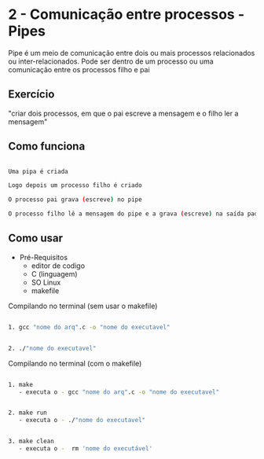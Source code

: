 # 2 - Comunicação entre processos - Pipes

Pipe é um meio de comunicação entre dois ou mais processos relacionados ou inter-relacionados. Pode ser dentro de um processo ou uma comunicação entre os processos filho e pai

## Exercício

"criar dois processos, em que o pai escreve a mensagem e o filho ler a mensagem"

## Como funciona 

```bash

Uma pipa é criada 

Logo depois um processo filho é criado 

O processo pai grava (escreve) no pipe

O processo filho lê a mensagem do pipe e a grava (escreve) na saída padrão (standard output)

```

## Como usar
* Pré-Requisitos
  * editor de codigo
  * C (linguagem)
  * SO Linux
  * makefile

Compilando no terminal (sem usar o makefile) 

```bash

1. gcc "nome do arq".c -o "nome do executavel"

```
```bash

2. ./"nome do executavel"

```

Compilando no terminal (com o makefile)

```bash

1. make 
   - executa o - gcc "nome do arq".c -o "nome do executavel"

```
```bash

2. make run
   - executa o - ./"nome do executavel"

```
```bash

3. make clean
   - executa o -  rm 'nome do executável'
